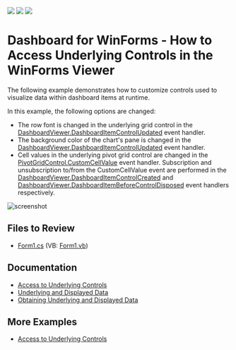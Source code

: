 <!-- default badges list -->
![](https://img.shields.io/endpoint?url=https://codecentral.devexpress.com/api/v1/VersionRange/128580597/18.2.3%2B)
[![](https://img.shields.io/badge/Open_in_DevExpress_Support_Center-FF7200?style=flat-square&logo=DevExpress&logoColor=white)](https://supportcenter.devexpress.com/ticket/details/T197114)
[![](https://img.shields.io/badge/📖_How_to_use_DevExpress_Examples-e9f6fc?style=flat-square)](https://docs.devexpress.com/GeneralInformation/403183)
<!-- default badges end -->

# Dashboard for WinForms - How to Access Underlying Controls in the WinForms Viewer

The following example demonstrates how to customize controls used to visualize data within dashboard items at runtime.

In this example, the following options are changed:

* The row font is changed in the underlying grid control in the [DashboardViewer.DashboardItemControlUpdated](https://docs.devexpress.com/Dashboard/DevExpress.DashboardWin.DashboardViewer.DashboardItemControlUpdated) event handler.
* The background color of the chart's pane is changed in the [DashboardViewer.DashboardItemControlUpdated](https://docs.devexpress.com/Dashboard/DevExpress.DashboardWin.DashboardViewer.DashboardItemControlUpdated) event handler.
* Cell values in the underlying pivot grid control are changed in the [PivotGridControl.CustomCellValue](https://docs.devexpress.com/WindowsForms/DevExpress.XtraPivotGrid.PivotGridControl.CustomCellValue) event handler. Subscription and unsubscription to/from the CustomCellValue event are performed in the [DashboardViewer.DashboardItemControlCreated](https://docs.devexpress.com/Dashboard/DevExpress.DashboardWin.DashboardViewer.DashboardItemControlCreated) and [DashboardViewer.DashboardItemBeforeControlDisposed](https://docs.devexpress.com/Dashboard/DevExpress.DashboardWin.DashboardViewer.DashboardItemBeforeControlDisposed) event handlers respectively.

![screenshot](/images/screenshot.png)

## Files to Review

* [Form1.cs](./CS/Dashboard_ControlAccess/Form1.cs) (VB: [Form1.vb](./VB/Dashboard_ControlAccess/Form1.vb))

## Documentation

* [Access to Underlying Controls](https://docs.devexpress.com/Dashboard/18019/winforms-dashboard/winforms-viewer/access-to-underlying-controls)
* [Underlying and Displayed Data](https://docs.devexpress.com/Dashboard/401193/common-features/underlying-and-displayed-data/underlying-data)
* [Obtaining Underlying and Displayed Data](https://docs.devexpress.com/Dashboard/17269/winforms-dashboard/winforms-viewer/obtaining-underlying-and-displayed-data)

## More Examples

- [Access to Underlying Controls](https://docs.devexpress.com/Dashboard/18019)
